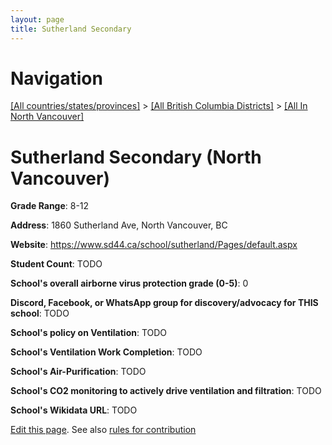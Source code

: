 ```yaml
---
layout: page
title: Sutherland Secondary
---
```

# Navigation

[[All countries/states/provinces]](../../..) > [[All British Columbia Districts]](../..) > [[All In North Vancouver]](..)

# Sutherland Secondary (North Vancouver)

**Grade Range**: 8-12

**Address**: 1860 Sutherland Ave, North Vancouver, BC

**Website**: <https://www.sd44.ca/school/sutherland/Pages/default.aspx>

**Student Count**: TODO

**School's overall airborne virus protection grade (0-5)**: 0

**Discord, Facebook, or WhatsApp group for discovery/advocacy for THIS school**: TODO

**School's policy on Ventilation**: TODO

**School's Ventilation Work Completion**: TODO

**School's Air-Purification**: TODO

**School's CO2 monitoring to actively drive ventilation and filtration**: TODO

**School's Wikidata URL**: TODO


[Edit this page](https://github.com/ventilate-schools/BC/edit/main/./North_Vancouver/Sutherland_Secondary.md). See also [rules for contribution](../../../contribution-rules/)